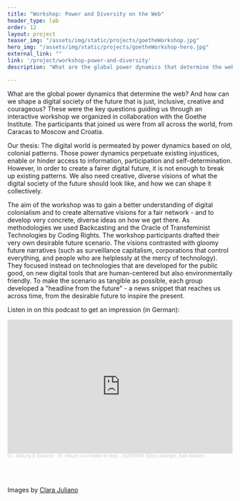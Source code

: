 ```yaml
---
title: "Workshop: Power and Diversity on the Web"
header_type: lab
order: 12
layout: project
teaser_img: "/assets/img/static/projects/goetheWorkshop.jpg"
hero_img: "/assets/img/static/projects/goetheWorkshop-hero.jpg"
external_link: ""
link: '/project/workshop-power-and-diversity'
description: "What are the global power dynamics that determine the web? How can we shape a digital society of the future that is just, inclusive, creative and courageous? These were the key questions guiding us through an interactive workshop we organized in collaboration with the Goethe Institute."

---
```

<p>What are the global power dynamics that determine the web? And how can we shape a digital society of the future that is just, inclusive, creative and courageous? These were the key questions guiding us through an interactive workshop we organized in collaboration with the Goethe Institute. The participants that joined us were from all across the world, from Caracas to Moscow and Croatia.</p>

<p>Our thesis: The digital world is permeated by power dynamics based on old, colonial patterns. Those power dynamics perpetuate existing injustices, enable or hinder access to information, participation and self-determination. However, in order to create a fairer digital future, it is not enough to break up existing patterns. We also need creative, diverse visions of what the digital society of the future should look like, and how we can shape it collectively.</p>

<p>The aim of the workshop was to gain a better understanding of digital colonialism and to create alternative visions for a fair network - and to develop very concrete, diverse ideas on how we get there. As methodologies we used Backcasting and the Oracle of Transfeminist Technologies by Coding Rights.
The workshop participants drafted their very own desirable future scenario. The visions contrasted with gloomy future narratives (such as surveillance capitalism, corporations that control everything, and people who are helplessly at the mercy of technology). They focused instead on technologies that are developed for the public good, on new digital tools that are human-centered but also environmentally friendly. To make the scenario as tangible as possible, each group developed a "headline from the future" - a news snippet that reaches us across time, from the desirable future to inspire the present.</p>

<p>Listen in on this podcast to get an impression (in German):</p>

<iframe width="100%" height="300" scrolling="no" frameborder="no" allow="autoplay" src="https://w.soundcloud.com/player/?url=https%3A//api.soundcloud.com/tracks/863057842%3Fsecret_token%3Ds-SG3lCf9l90D&color=%23ff5500&auto_play=false&hide_related=false&show_comments=true&show_user=true&show_reposts=false&show_teaser=true&visual=true"></iframe><div style="font-size: 10px; color: #cccccc;line-break: anywhere;word-break: normal;overflow: hidden;white-space: nowrap;text-overflow: ellipsis; font-family: Interstate,Lucida Grande,Lucida Sans Unicode,Lucida Sans,Garuda,Verdana,Tahoma,sans-serif;font-weight: 100;"><a href="https://soundcloud.com/user-506831800" title="GI - Bildung &amp; Diskurse" target="_blank" style="color: #cccccc; text-decoration: none;">GI - Bildung &amp; Diskurse</a> · <a href="https://soundcloud.com/user-506831800/5-macht-und-vielfalt-im-netz/s-SG3lCf9l90D" title="#5 | Macht und Vielfalt im Netz - SUPERRR (Elisa Lindinger, Julia Kloiber)" target="_blank" style="color: #cccccc; text-decoration: none;">#5 | Macht und Vielfalt im Netz - SUPERRR (Elisa Lindinger, Julia Kloiber)</a></div>

<br><br>
<p>Images by <a href="https://www.instagram.com/cclarote/">Clara Juliano</a></p>

